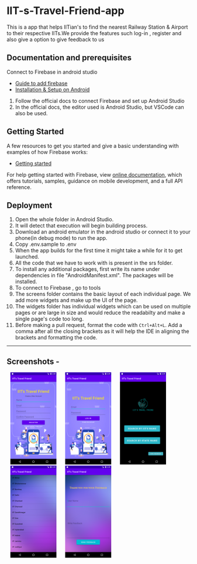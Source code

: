 # IIT-s-Travel-Friend-app
This is a app that helps IITian's to find the nearest Railway Station &amp; Airport to their respective IITs.We provide the features such log-in , register and also give a option to give feedback to us

## Documentation and prerequisites
Connect to Firebase in android studio

* [Guide to add firebase](https://firebase.google.com/docs/android/setup)
* [Installation & Setup on Android](https://firebase.google.com/docs/database/android/start)

1. Follow the official docs to connect Firebase and set up Android Studio
2. In the official docs, the editor used is Android Studio, but VSCode can also be used.

## Getting Started

A few resources to get you started and give a basic understanding with examples of how Firebase works:

- [Getting started](https://console.firebase.google.com/?pli=1)

For help getting started with Firebase, view [online documentation](https://firebase.google.com/docs?authuser=0&hl=en), which offers tutorials,
samples, guidance on mobile development, and a full API reference.

## Deployment

1. Open the whole folder in Android Studio.
2. It will detect that execution will begin building process.
3. Download an android emulator in the android studio or connect it to your phone(in debug mode) to run the app.
4. Copy .env.sample to .env
5. When the app builds for the first time it might take a while for it to get launched.
6. All the code that we have to work with is present in the srs folder.
7. To install any additional packages, first write its name under dependencies in file "AndroidManifest.xml". The packages will be installed.
8. To connect to Firebase , go to tools
9. The screens folder contains the basic layout of each individual page. We add more widgets and make up the UI of the page.
10. The widgets folder has individual widgets which can be used on multiple pages or are large in size and would reduce the readabilty and make a single page's code too long. 
11. Before making a pull request, format the code with `Ctrl+Alt+L`. Add a comma after all the closing brackets as it will help the IDE in aligning the brackets and formatting the code. 

<hr>

## Screenshots - 

<p>
<img src="https://github.com/karansinghkushwah1/IIT-s-Travel-Friend-app/blob/master/screenshot/Screenshot_1672304333.png" hspace="10" width=25% height=25% style="display: inline-block;">

<img src="https://github.com/karansinghkushwah1/IIT-s-Travel-Friend-app/blob/master/screenshot/Screenshot_1672304342.png" hspace="10" width=25% height=25% style="display: inline-block;">

<img src="https://github.com/karansinghkushwah1/IIT-s-Travel-Friend-app/blob/master/screenshot/Screenshot_1672304376.png" hspace="10" width=25% height=25% style="display: inline-block;">

<img src="https://github.com/karansinghkushwah1/IIT-s-Travel-Friend-app/blob/master/screenshot/Screenshot_1672304383.png" hspace="10" width=25% height=25% style="display: inline-block;">

<img src="https://github.com/karansinghkushwah1/IIT-s-Travel-Friend-app/blob/master/screenshot/Screenshot_1672304389.png" hspace="10" width=25% height=25% style="display: inline-block;">
</p>
